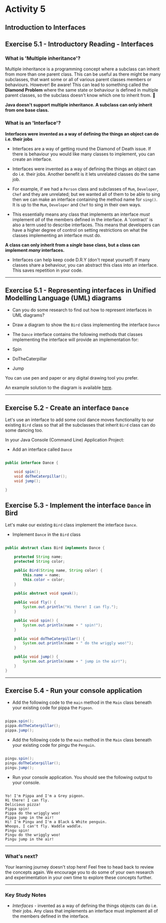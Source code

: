 # Activity 5
## Introduction to Interfaces

## Exercise 5.1 - Introductory Reading - Interfaces

### What is 'Multiple inheritance'?

Multiple inheritance is a programming concept where a subclass can inherit from more than one parent class. This can be useful as there might be many subclasses, that want some or all of various parent classes members or behaviours. However! Be aware! This can lead to something called the **Diamond Problem** where the same state or behaviour is defined in multiple parent classes, so the subclass doesn't know which one to inherit from. 🐛

**Java doesn't support multiple inheritance. A subclass can only inherit from one base class.**

### What is an 'Interface'?

**Interfaces were invented as a way of defining the things an object can do i.e. their jobs**
- Interfaces are a way of getting round the Diamond of Death issue. If there is behaviour you would like many classes to implement, you can create an interface.

- Interfaces were invented as a way of defining the things an object can do i.e. their jobs. Another benefit is it lets unrelated classes do the same job.

- For example, if we had a `Person` class and subclasses of `Mum`, `Developer`, `Chef` and they are unrelated; but we wanted all of them to be able to sing then we can make an interface containing the method name for `sing()`. It is up to the `Mum`, `Developer` and `Chef` to sing in their own ways.

- This essentially means any class that implements an interface *must* implement *all* of the members defined in the interface. A 'contract' is also a term used to describe interfaces. This means that developers can have a higher degree of control on setting restrictions on what the classes implementing an interface must do.

**A class can only inherit from a *single* base class, but a class can implement *many* interfaces.**

- Interfaces can help keep code D.R.Y (don't repeat yourself)
If many classes share a behaviour, you can abstract this class into an interface. This saves repetition in your code.

---

## Exercise 5.1 - Representing interfaces in Unified Modelling Language (UML) diagrams

- Can you do some research to find out how to represent interfaces in UML diagrams?

- Draw a diagram to show the `Bird` class implementing the interface `Dance`

- The `Dance` interface contains the following methods that classes implementing the interface will provide an implementation for:

- Spin
- DoTheCaterpillar
- Jump

You can use pen and paper or any digital drawing tool you prefer.

An example solution to the diagram is available [here](../solutions/activity_5_exercise_5.1.png).

---

## Exercise 5.2 - Create an interface `Dance`

Let's use an interface to add some cool dance moves functionality to our existing `Bird` class so that all the subclasses that inherit `Bird` class can do some dancing too.

In your Java Console (Command Line) Application Project:

- Add an interface called `Dance`

```java

public interface Dance {

    void spin();
    void doTheCaterpillar();
    void jump();

}

```

## Exercise 5.3 - Implement the interface `Dance` in Bird

Let's make our existing `Bird` class implement the interface `Dance`.

- Implement `Dance` in the `Bird` class

```java

public abstract class Bird implements Dance {

    protected String name;
    protected String color;

    public Bird(String name, String color) {
        this.name = name;
        this.color = color;
    }
    
    public abstract void speak();

    public void fly() {
        System.out.println("Hi there! I can fly.");
    }

    public void spin() {
        System.out.println(name + " spin!");
    }

    public void doTheCaterpillar() {
        System.out.println(name + " do the wriggly woo!");
    }

    public void jump() {
        System.out.println(name + " jump in the air!");
    }
}

```

---

## Exercise 5.4 - Run your console application

- Add the following code to the `main` method in the `Main` class beneath your existing code for pippa the `Pigeon`.

```java

pippa.spin();
pippa.doTheCaterpillar();
pippa.jump();

```

- Add the following code to the `main` method in the `Main` class beneath your existing code for pingu the `Penguin`.

```java

pingu.spin();
pingu.doTheCaterpillar();
pingu.jump();

```

- Run your console application. You should see the following output to your console.

```

Yo! I'm Pippa and I'm a Grey pigeon.
Hi there! I can fly.
Delicious pizza!
Pippa spin!
Pippa do the wriggly woo!
Pippa jump in the air!
Hi! I'm Pingu and I'm a Black & White penguin.
Whoops, I can't fly. Waddle waddle.
Pingu spin!
Pingu do the wriggly woo!
Pingu jump in the air!

```
---

### What's next?

Your learning journey doesn't stop here! Feel free to head back to review the concepts again. We encourage you to do some of your own research and experimentation in your own time to explore these concepts further.

---

### Key Study Notes

- *Interfaces* - invented as a way of defining the things objects can do i.e. their jobs. Any class that implements an interface must implement all of the members defined in the interface.